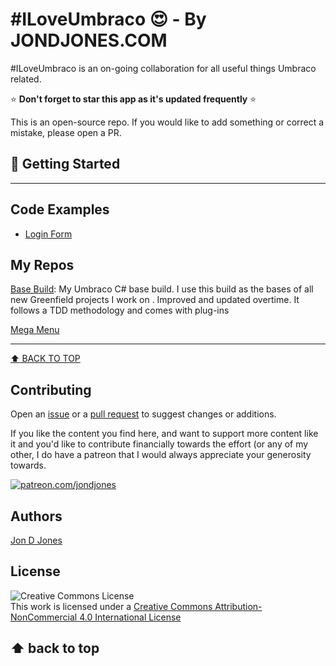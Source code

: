 # #ILoveUmbraco :heart_eyes: - By JONDJONES.COM 

\#ILoveUmbraco is an on-going collaboration for all useful things Umbraco related.

:star: **Don't forget to star this app as it's updated frequently** :star:

This is an open-source repo.  If you would like to add something or correct a mistake, please open a PR.

## :rocket: Getting Started
---
## Code Examples

-   [Login Form](./code-examples/login-form.md)

## My Repos

[Base Build](https://github.com/jondjones/JonDJones.Umbraco.BaseBuild): My Umbraco C# base build. I use this build as the bases of all new Greenfield projects I work on . Improved and updated overtime. It follows a TDD methodology and comes with plug-ins  

[Mega Menu](https://github.com/jondjones/JonDJones.com.Umbraco.MegaMenu/tree/d2ac56e0d5a57372135ba891febb545400f2ab36)

---
[:arrow_up: BACK TO TOP](#getting-started) 

## Contributing

Open an [issue](https://github.com/jondjones/ILoveUmbraco/issues) or a [pull request](https://github.com/jondjones/ILoveUmbraco) to suggest changes or additions.

If you like the content you find here, and want to support more content like it and you'd like to contribute financially towards the effort (or any of my other, I do have a patreon that I would always appreciate your generosity towards.

<a href="https://www.patreon.com/jondjones">![patreon.com/jondjones](./img/patreon.png)</a>

## Authors

[Jon D Jones](http://www.jondjones.com)

## License

![Creative Commons License](https://i.creativecommons.org/l/by-nc/4.0/88x31.png)   
This work is licensed under a [Creative Commons Attribution-NonCommercial 4.0 International License](http://creativecommons.org/licenses/by-nc/4.0/)

⬆ back to top
---